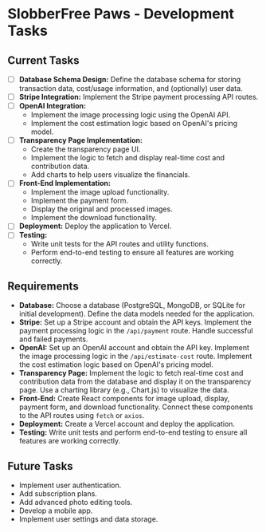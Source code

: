 # SlobberFree Paws - Development Tasks

## Current Tasks

*   [ ] **Database Schema Design:** Define the database schema for storing transaction data, cost/usage information, and (optionally) user data.
*   [ ] **Stripe Integration:** Implement the Stripe payment processing API routes.
*   [ ] **OpenAI Integration:**
    *   Implement the image processing logic using the OpenAI API.
    *   Implement the cost estimation logic based on OpenAI's pricing model.
*   [ ] **Transparency Page Implementation:**
    *   Create the transparency page UI.
    *   Implement the logic to fetch and display real-time cost and contribution data.
    *   Add charts to help users visualize the financials.
*   [ ] **Front-End Implementation:**
    *   Implement the image upload functionality.
    *   Implement the payment form.
    *   Display the original and processed images.
    *   Implement the download functionality.
*   [ ] **Deployment:** Deploy the application to Vercel.
*   [ ] **Testing:**
    *   Write unit tests for the API routes and utility functions.
    *   Perform end-to-end testing to ensure all features are working correctly.

## Requirements

*   **Database:** Choose a database (PostgreSQL, MongoDB, or SQLite for initial development). Define the data models needed for the application.
*   **Stripe:**  Set up a Stripe account and obtain the API keys. Implement the payment processing logic in the `/api/payment` route. Handle successful and failed payments.
*   **OpenAI:** Set up an OpenAI account and obtain the API key. Implement the image processing logic in the `/api/estimate-cost` route. Implement the cost estimation logic based on OpenAI's pricing model.
*   **Transparency Page:** Implement the logic to fetch real-time cost and contribution data from the database and display it on the transparency page. Use a charting library (e.g., Chart.js) to visualize the data.
*   **Front-End:**  Create React components for image upload, display, payment form, and download functionality.  Connect these components to the API routes using `fetch` or `axios`.
*   **Deployment:** Create a Vercel account and deploy the application.
*   **Testing:** Write unit tests and perform end-to-end testing to ensure all features are working correctly.

## Future Tasks

*   Implement user authentication.
*   Add subscription plans.
*   Add advanced photo editing tools.
*   Develop a mobile app.
*   Implement user settings and data storage.

